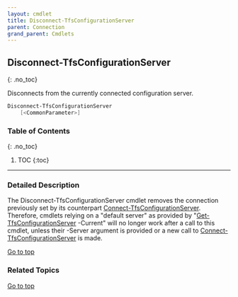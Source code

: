 ```yaml
---
layout: cmdlet
title: Disconnect-TfsConfigurationServer
parent: Connection
grand_parent: Cmdlets
---
```

## Disconnect-TfsConfigurationServer
{: .no_toc}

Disconnects from the currently connected configuration server.

```powershell
Disconnect-TfsConfigurationServer
    [<CommonParameter>]

```

### Table of Contents
{: .no_toc}

1. TOC
{:toc}

-----

### Detailed Description 

The Disconnect-TfsConfigurationServer cmdlet removes the connection previously set by its counterpart [Connect-TfsConfigurationServer](https://tfscmdlets.dev/Cmdlets/Connection/Connect-TfsConfigurationServer). Therefore, cmdlets relying on a "default server" as provided by "[Get-TfsConfigurationServer](https://tfscmdlets.dev/Cmdlets/ConfigServer/Get-TfsConfigurationServer) -Current" will no longer work after a call to this cmdlet, unless their -Server argument is provided or a new call to [Connect-TfsConfigurationServer](https://tfscmdlets.dev/Cmdlets/Connection/Connect-TfsConfigurationServer) is made.

[Go to top](#disconnect-tfsconfigurationserver)

### Related Topics



[Go to top](#disconnect-tfsconfigurationserver)

